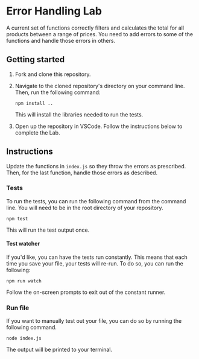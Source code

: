 # Error Handling Lab

A current set of functions correctly filters and calculates the total for all products between a range of prices. You need to add errors to some of the functions and handle those errors in others.

## Getting started

1. Fork and clone this repository.

1. Navigate to the cloned repository's directory on your command line. Then, run the following command:

   ```
   npm install ..
   ```

   This will install the libraries needed to run the tests.

1. Open up the repository in VSCode. Follow the instructions below to complete the Lab.

## Instructions

Update the functions in `index.js` so they throw the errors as prescribed. Then, for the last function, handle those errors as described.

### Tests

To run the tests, you can run the following command from the command line. You will need to be in the root directory of your repository.

```
npm test
```

This will run the test output once.

#### Test watcher

If you'd like, you can have the tests run constantly. This means that each time you save your file, your tests will re-run. To do so, you can run the following:

```
npm run watch
```

Follow the on-screen prompts to exit out of the constant runner.

### Run file

If you want to manually test out your file, you can do so by running the following command.

```
node index.js
```

The output will be printed to your terminal.
